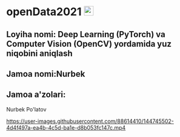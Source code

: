 # openData2021  <img src="https://github.com/souvikguria98/souvikguria98/blob/master/Hi.gif" width="25"></h2>
## Loyiha nomi: Deep Learning (PyTorch) va Computer Vision (OpenCV) yordamida yuz niqobini aniqlash

## Jamoa nomi:Nurbek

## Jamoa a'zolari:
   Nurbek Po'latov
   
   https://user-images.githubusercontent.com/88614410/144745502-4d4f497a-ea4b-4c5d-ba1e-d8b053fc147c.mp4



